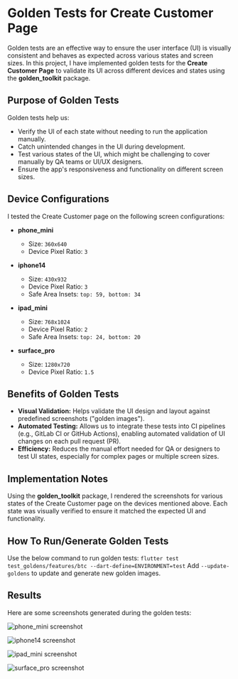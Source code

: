 # Golden Tests for Create Customer Page

Golden tests are an effective way to ensure the user interface (UI) is visually consistent and behaves as expected across various states and screen sizes. In this project, I have implemented golden tests for the **Create Customer Page** to validate its UI across different devices and states using the **golden_toolkit** package.

## Purpose of Golden Tests

Golden tests help us:
- Verify the UI of each state without needing to run the application manually.
- Catch unintended changes in the UI during development.
- Test various states of the UI, which might be challenging to cover manually by QA teams or UI/UX designers.
- Ensure the app's responsiveness and functionality on different screen sizes.

## Device Configurations

I tested the Create Customer page on the following screen configurations:

- **phone_mini**
    - Size: `360x640`
    - Device Pixel Ratio: `3`

- **iphone14**
    - Size: `430x932`
    - Device Pixel Ratio: `3`
    - Safe Area Insets: `top: 59, bottom: 34`

- **ipad_mini**
    - Size: `768x1024`
    - Device Pixel Ratio: `2`
    - Safe Area Insets: `top: 24, bottom: 20`

- **surface_pro**
    - Size: `1280x720`
    - Device Pixel Ratio: `1.5`

## Benefits of Golden Tests

- **Visual Validation:** Helps validate the UI design and layout against predefined screenshots ("golden images").
- **Automated Testing:** Allows us to integrate these tests into CI pipelines (e.g., GitLab CI or GitHub Actions), enabling automated validation of UI changes on each pull request (PR).
- **Efficiency:** Reduces the manual effort needed for QA or designers to test UI states, especially for complex pages or multiple screen sizes.

## Implementation Notes

Using the **golden_toolkit** package, I rendered the screenshots for various states of the Create Customer page on the devices mentioned above. Each state was visually verified to ensure it matched the expected UI and functionality.

## How To Run/Generate Golden Tests

Use the below command to run golden tests:
`flutter test test_goldens/features/btc --dart-define=ENVIRONMENT=test`
Add `--update-goldens` to update and generate new golden images.

## Results

Here are some screenshots generated during the golden tests:

![phone_mini screenshot](../../../test_goldens/features/btc/presentation/goldens/darkTheme/load_success/load_success.ipad_mini.png)

![iphone14 screenshot](../../../test_goldens/features/btc/presentation/goldens/darkTheme/load_success/load_success.iphone14.png)

![ipad_mini screenshot](../../../test_goldens/features/btc/presentation/goldens/darkTheme/load_success/load_success.phone_mini.png)

![surface_pro screenshot](../../../test_goldens/features/btc/presentation/goldens/darkTheme/load_success/load_success.surface_pro.png)


